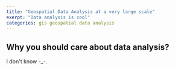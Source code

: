```yaml
---
title: "Geospatial Data Analysis at a very large scale"
exerpt: "Data analysis is cool"
categories: gis geospatial data analysis
---
```


## Why you should care about data analysis?
I don't know -_-.